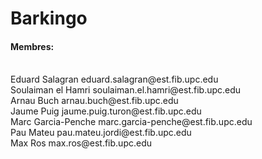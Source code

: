 # Barkingo

<h4> Membres: </h4><br>
Eduard Salagran     eduard.salagran@est.fib.upc.edu <br>
Soulaiman el Hamri      soulaiman.el.hamri@est.fib.upc.edu <br>
Arnau Buch          arnau.buch@est.fib.upc.edu <br>
Jaume Puig          jaume.puig.turon@est.fib.upc.edu <br>
Marc Garcia-Penche     marc.garcia-penche@est.fib.upc.edu <br>
Pau Mateu          pau.mateu.jordi@est.fib.upc.edu <br>
Max Ros          max.ros@est.fib.upc.edu
